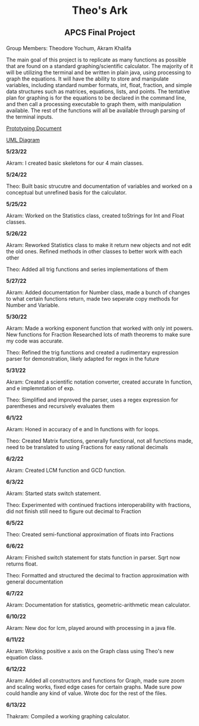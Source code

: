 # <p align="center"> Theo's Ark </p>
## <p align="center"> APCS Final Project </p>

Group Members: Theodore Yochum, Akram Khalifa

The main goal of this project is to replicate as many functions as possible that are found on a standard graphing/scientific calculator. The majority of it will be utilizing the terminal and be written in plain java, using processing to graph the equations. It will have the ability to store and manipulate variables, including standard number formats, int, float, fraction, and simple data structures such as matrices, equations, lists, and points. The tentative plan for graphing is for the equations to be declared in the command line, and then call a processing executable to graph them, with manipulation available. The rest of the functions will all be available through parsing of the terminal inputs.

[Prototyping Document](https://docs.google.com/document/d/180BusO_vznPpkCsnz28LtAkmPrC_HMbmgoyS5ju0bSs/edit?usp=sharing)

[UML Diagram](https://github.com/TheoYochum/APCS-Final-Project/blob/main/UMLDiagrams/Initial%20Prototype.pdf)


**5/23/22** 

Akram: I created basic skeletons for our 4 main classes.

**5/24/22** 

Theo: Built basic strucutre and documentation of variables and worked on a conceptual but unrefined basis for the calculator.

**5/25/22** 

Akram: Worked on the Statistics class, created toStrings for Int and Float classes.

**5/26/22** 

Akram: Reworked Statistics class to make it return new objects and not edit the old ones. Refined methods in other classes to better work with each other 

Theo: Added all trig functions and series implementations of them

**5/27/22**

Akram: Added documentation for Number class, made a bunch of changes to what certain functions return, made two seperate copy methods for Number and Variable.

**5/30/22** 

Akram: Made a working exponent function that worked with only int powers. New functions for Fraction Researched lots of math theorems to make sure my code was accurate.

Theo: Refined the trig functions and created a rudimentary expression parser for demonstration, likely adapted for regex in the future

**5/31/22** 

Akram: Created a scientific notation converter, created accurate ln function, and e implemntation of exp. 

Theo: Simplified and improved the parser, uses a regex expression for parentheses and recursively evaluates them

**6/1/22** 

Akram: Honed in accuracy of e and ln functions with for loops.

Theo: Created Matrix functions, generally functional, not all functions made, need to be translated to using Fractions for easy rational decimals

**6/2/22**

Akram: Created LCM function and GCD function.

**6/3/22** 

Akram: Started stats switch statement.

Theo: Experimented with continued fractions interoperability with fractions, did not finish still need to figure out decimal to Fraction

**6/5/22** 

Theo: Created semi-functional approximation of floats into Fractions

**6/6/22** 

Akram: Finished switch statement for stats function in parser. Sqrt now returns float.

Theo: Formatted and structured the decimal to fraction approximation with general documentation

**6/7/22**

Akram: Documentation for statistics, geometric-arithmetic mean calculator.

**6/10/22**

Akram: New doc for lcm, played around with processing in a java file.

**6/11/22**

Akram: Working positive x axis on the Graph class using Theo's new equation class.

**6/12/22**

Akram: Added all constructors and functions for Graph, made sure zoom and scaling works, fixed edge cases for certain graphs. Made sure pow could handle any kind of value. Wrote doc for the rest of the files.

**6/13/22**

Thakram: Compiled a working graphing calculator.
